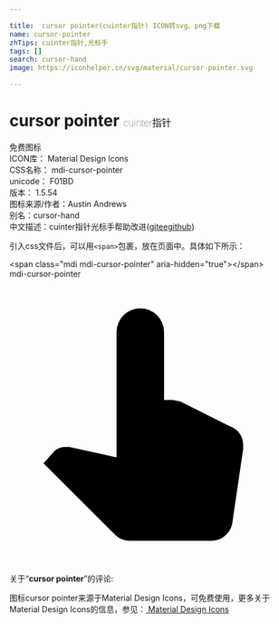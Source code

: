 ```yaml
---

title:  cursor pointer(cuinter指针) ICON转svg、png下载
name: cursor-pointer
zhTips: cuinter指针,光标手
tags: []
search: cursor-hand
image: https://iconhelper.cn/svg/material/cursor-pointer.svg

---
```


# cursor pointer  <small style="font-size: 60%;font-weight: 100">cuinter指针</small>


<div class="detail-page">
<p>
<span><span class="badge-success badge">免费图标</span> </span>
<br/>
<span>
ICON库：
<span class="badge-secondary badge">Material Design Icons</span> 
</span>
<br/>
<span>
CSS名称：
<span class="badge-secondary badge">mdi-cursor-pointer</span> 
</span>
<br/>
<span>
unicode：
<span class="badge-secondary badge">F01BD</span> 
<copy-btn content='F01BD' btn-title=""></copy-btn>
<copy-btn :content='String.fromCodePoint(parseInt("F01BD", 16))' btn-title="复制U"></copy-btn>
</span>
<br/>
<span>
版本：
<span class="badge-secondary badge">1.5.54</span> 
</span>
<br/>
<span>图标来源/作者：<span class="badge-light badge">Austin Andrews</span></span> 
<br/>
<span>别名：<span class="badge-light badge">cursor-hand</span></span><br/><span class="zh-detail">中文描述：<span class="badge-primary badge">cuinter指针</span><span class="badge-primary badge">光标手</span><span class="help-link"><span>帮助改进</span>(<a href="https://gitee.com/liuwave/icon-helper/edit/master/json/material/cursor-pointer.json" target="_blank" rel="noopener noreferrer">gitee</a><a href="https://github.com/liuwave/icon-helper/edit/master/json/material/cursor-pointer.json" target="_blank" rel="noopener noreferrer">github</a></span>)</span><br/>
</p>
</div>
<div class="alert alert-dark">
  <i class="mdi mdi-cursor-pointer mdi-48px"></i>
  <i class="mdi mdi-cursor-pointer mdi-36px"></i>
  <i class="mdi mdi-cursor-pointer mdi-24px"></i>
  <i class="mdi mdi-cursor-pointer mdi-18px"></i>
</div>
<div>
  <p>引入css文件后，可以用<code>&lt;span&gt;</code>包裹，放在页面中。具体如下所示：    
  </p>
  <div class="alert alert-primary" style="font-size: 14px">
    &lt;span class="mdi mdi-cursor-pointer" aria-hidden="true"&gt;&lt;/span&gt;
    <copy-btn content='<span class="mdi mdi-cursor-pointer" aria-hidden="true"></span>'></copy-btn>
  </div>
  <div class="alert alert-secondary">
    <i class="mdi mdi-cursor-pointer"
    style="font-size: 24px"
    aria-hidden="true"></i> mdi-cursor-pointer
    <copy-btn content="mdi-cursor-pointer" btn-title="复制图标名称"></copy-btn>
  </div>
</div>
<div id="svg" class="svg-wrap">
<svg xmlns="http://www.w3.org/2000/svg" viewBox="0 0 24 24"><path d="M13.75,10.19L14.38,10.32L18.55,12.4C19.25,12.63 19.71,13.32 19.65,14.06V14.19L19.65,14.32L18.75,20.44C18.69,20.87 18.5,21.27 18.15,21.55C17.84,21.85 17.43,22 17,22H10.12C9.63,22 9.18,21.82 8.85,21.47L2.86,15.5L3.76,14.5C4,14.25 4.38,14.11 4.74,14.13H5.03L9,15V4.5A2,2 0 0,1 11,2.5A2,2 0 0,1 13,4.5V10.19H13.75Z" /></svg>
</div>
<detail full-name='mdi-cursor-pointer'></detail>
<div class="icon-detail__container">
<p>关于“<b>cursor pointer</b>”的评论:</p>
</div>
<Vssue title="关于“cursor pointer”的评论" />    
<div><p>图标cursor pointer来源于Material Design Icons，可免费使用，更多关于 Material Design Icons的信息，参见：<a target="_blank" href="https://iconhelper.cn/material.html"> Material Design Icons</a>
</p></div>
